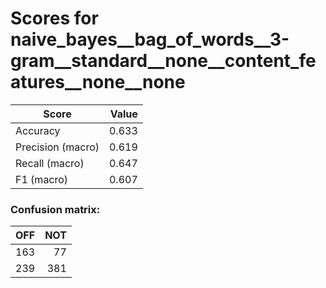 # Scores for naive_bayes__bag_of_words__3-gram__standard__none__content_features__none__none
|      Score      |Value|
|-----------------|----:|
|Accuracy         |0.633|
|Precision (macro)|0.619|
|Recall (macro)   |0.647|
|F1 (macro)       |0.607|

### Confusion matrix:
|OFF|NOT|
|--:|--:|
|163| 77|
|239|381|
